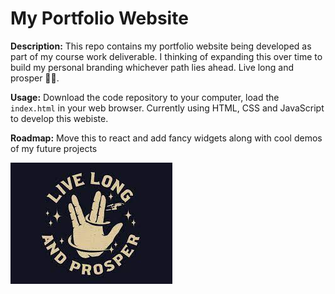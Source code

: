 # My Portfolio Website

**Description:** This repo contains my portfolio website being developed as part of my course work deliverable. I thinking of expanding this over time to build my personal branding whichever path lies ahead. Live long and prosper 🖖🏾.

**Usage:** Download the code repository to your computer, load the `index.html` in your web browser. Currently using HTML, CSS and JavaScript to develop this webiste.

**Roadmap:** Move this to react and add fancy widgets along with cool demos of my future projects

<img src= "images/vulcan.jpeg" alt="Vulcan Forevaaaa!"/>
